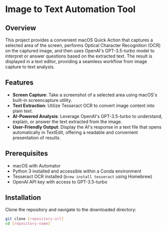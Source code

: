 # Image to Text Automation Tool

## Overview
This project provides a convenient macOS Quick Action that captures a selected area of the screen, performs Optical 
Character Recognition (OCR) on the captured image, and then uses OpenAI's GPT-3.5-turbo model to interpret or answer 
questions based on the extracted text. The result is displayed in a text editor, providing a seamless workflow from image 
capture to text analysis.

## Features
- **Screen Capture**: Take a screenshot of a selected area using macOS's built-in screencapture utility.
- **Text Extraction**: Utilize Tesseract OCR to convert image content into plain text.
- **AI-Powered Analysis**: Leverage OpenAI's GPT-3.5-turbo to understand, explain, or answer the text extracted from the 
image.
- **User-Friendly Output**: Display the AI's response in a text file that opens automatically in TextEdit, offering a 
readable and convenient presentation of results.

## Prerequisites
- macOS with Automator
- Python 3 installed and accessible within a Conda environment
- Tesseract OCR installed (`brew install tesseract` using Homebrew)
- OpenAI API key with access to GPT-3.5-turbo

## Installation
Clone the repository and navigate to the downloaded directory:
```bash
git clone [repository-url]
cd [repository-name]

